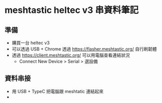 # meshtastic heltec v3 串資料筆記

## 準備
- 購買一台 heltec v3
- 可以透過 USB + Chrome 透過 https://flasher.meshtastic.org/ 自行刷韌體
- 透過 https://client.meshtastic.org/ 可以用電腦查看連結狀況
    - Connect New Device > Serial > 選設備

## 資料串接
- 用 USB + TypeC 把電腦跟 meshtatic 連結起來
- 